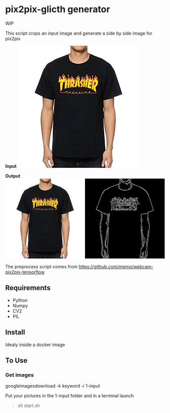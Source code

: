 # pix2pix-glicth generator

WIP

This script crops an input image and generate a side by side image for pix2pix

**Input**
![Input](medias/input.jpg)

**Output**
![Input](medias/output.jpg)


The preprocess script comes from https://github.com/memo/webcam-pix2pix-tensorflow

## Requirements
 - Python
 - Numpy
 - CV2
 - PIL

## Install 
Idealy inside a docker image


## To Use

### Get images
googleimagesdownload -k keyword -i 1-input



Put your pictures in the 1-input folder and in a terminal launch
> sh start.sh 